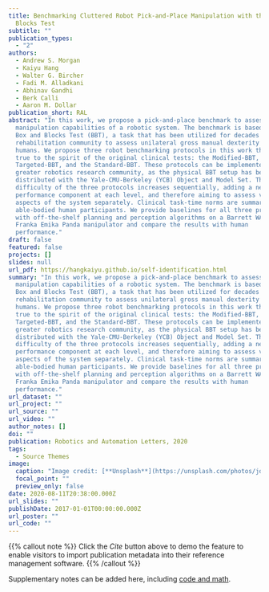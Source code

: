 ```yaml
---
title: Benchmarking Cluttered Robot Pick-and-Place Manipulation with the Box and
  Blocks Test
subtitle: ""
publication_types:
  - "2"
authors:
  - Andrew S. Morgan
  - Kaiyu Hang
  - Walter G. Bircher
  - Fadi M. Alladkani
  - Abhinav Gandhi
  - Berk Calli
  - Aaron M. Dollar
publication_short: RAL
abstract: "In this work, we propose a pick-and-place benchmark to assess the
  manipulation capabilities of a robotic system. The benchmark is based on the
  Box and Blocks Test (BBT), a task that has been utilized for decades by the
  rehabilitation community to assess unilateral gross manual dexterity in
  humans. We propose three robot benchmarking protocols in this work that hold
  true to the spirit of the original clinical tests: the Modified-BBT, the
  Targeted-BBT, and the Standard-BBT. These protocols can be implemented by the
  greater robotics research community, as the physical BBT setup has been widely
  distributed with the Yale-CMU-Berkeley (YCB) Object and Model Set. The
  difficulty of the three protocols increases sequentially, adding a new
  performance component at each level, and therefore aiming to assess various
  aspects of the system separately. Clinical task-time norms are summarized for
  able-bodied human participants. We provide baselines for all three protocols
  with off-the-shelf planning and perception algorithms on a Barrett WAM and a
  Franka Emika Panda manipulator and compare the results with human
  performance."
draft: false
featured: false
projects: []
slides: null
url_pdf: https://hangkaiyu.github.io/self-identification.html
summary: "In this work, we propose a pick-and-place benchmark to assess the
  manipulation capabilities of a robotic system. The benchmark is based on the
  Box and Blocks Test (BBT), a task that has been utilized for decades by the
  rehabilitation community to assess unilateral gross manual dexterity in
  humans. We propose three robot benchmarking protocols in this work that hold
  true to the spirit of the original clinical tests: the Modified-BBT, the
  Targeted-BBT, and the Standard-BBT. These protocols can be implemented by the
  greater robotics research community, as the physical BBT setup has been widely
  distributed with the Yale-CMU-Berkeley (YCB) Object and Model Set. The
  difficulty of the three protocols increases sequentially, adding a new
  performance component at each level, and therefore aiming to assess various
  aspects of the system separately. Clinical task-time norms are summarized for
  able-bodied human participants. We provide baselines for all three protocols
  with off-the-shelf planning and perception algorithms on a Barrett WAM and a
  Franka Emika Panda manipulator and compare the results with human
  performance."
url_dataset: ""
url_project: ""
url_source: ""
url_video: ""
author_notes: []
doi: ""
publication: Robotics and Automation Letters, 2020
tags:
  - Source Themes
image:
  caption: "Image credit: [**Unsplash**](https://unsplash.com/photos/jdD8gXaTZsc)"
  focal_point: ""
  preview_only: false
date: 2020-08-11T20:38:00.000Z
url_slides: ""
publishDate: 2017-01-01T00:00:00.000Z
url_poster: ""
url_code: ""
---
```


{{% callout note %}}
Click the _Cite_ button above to demo the feature to enable visitors to import publication metadata into their reference management software.
{{% /callout %}}

Supplementary notes can be added here, including [code and math](https://wowchemy.com/docs/content/writing-markdown-latex/).

